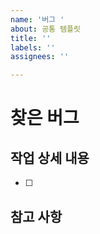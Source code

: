 ```yaml
---
name: '버그 '
about: 공통 템플릿
title: ''
labels: ''
assignees: ''

---
```


# 찾은 버그
> 
## 작업 상세 내용
- [ ]

## 참고 사항
